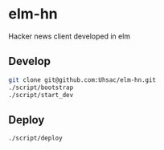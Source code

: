 # elm-hn

Hacker news client developed in elm

## Develop

``` sh
git clone git@github.com:Uhsac/elm-hn.git
./script/bootstrap
./script/start_dev
```

## Deploy

``` sh
./script/deploy
```
